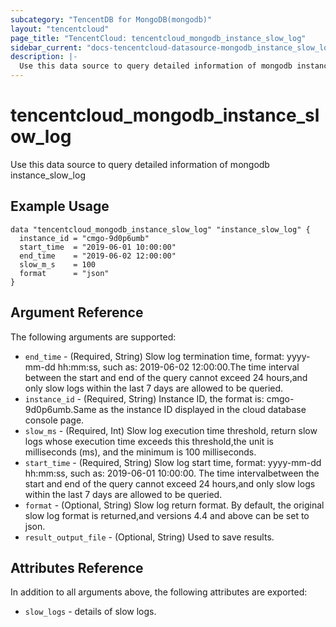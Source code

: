 ```yaml
---
subcategory: "TencentDB for MongoDB(mongodb)"
layout: "tencentcloud"
page_title: "TencentCloud: tencentcloud_mongodb_instance_slow_log"
sidebar_current: "docs-tencentcloud-datasource-mongodb_instance_slow_log"
description: |-
  Use this data source to query detailed information of mongodb instance_slow_log
---
```


# tencentcloud_mongodb_instance_slow_log

Use this data source to query detailed information of mongodb instance_slow_log

## Example Usage

```hcl
data "tencentcloud_mongodb_instance_slow_log" "instance_slow_log" {
  instance_id = "cmgo-9d0p6umb"
  start_time  = "2019-06-01 10:00:00"
  end_time    = "2019-06-02 12:00:00"
  slow_m_s    = 100
  format      = "json"
}
```

## Argument Reference

The following arguments are supported:

* `end_time` - (Required, String) Slow log termination time, format: yyyy-mm-dd hh:mm:ss, such as: 2019-06-02 12:00:00.The time interval between the start and end of the query cannot exceed 24 hours,and only slow logs within the last 7 days are allowed to be queried.
* `instance_id` - (Required, String) Instance ID, the format is: cmgo-9d0p6umb.Same as the instance ID displayed in the cloud database console page.
* `slow_ms` - (Required, Int) Slow log execution time threshold, return slow logs whose execution time exceeds this threshold,the unit is milliseconds (ms), and the minimum is 100 milliseconds.
* `start_time` - (Required, String) Slow log start time, format: yyyy-mm-dd hh:mm:ss, such as: 2019-06-01 10:00:00. The time intervalbetween the start and end of the query cannot exceed 24 hours,and only slow logs within the last 7 days are allowed to be queried.
* `format` - (Optional, String) Slow log return format. By default, the original slow log format is returned,and versions 4.4 and above can be set to json.
* `result_output_file` - (Optional, String) Used to save results.

## Attributes Reference

In addition to all arguments above, the following attributes are exported:

* `slow_logs` - details of slow logs.



